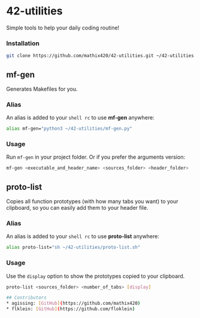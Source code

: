 # 42-utilities
Simple tools to help your daily coding routine!
### Installation
```bash
git clone https://github.com/mathix420/42-utilities.git ~/42-utilities && sh ~/42-utilities/install.sh
```

## mf-gen
Generates Makefiles for you.
### Alias
An alias is added to your `shell rc` to use **mf-gen** anywhere:
```bash
alias mf-gen="python3 ~/42-utilities/mf-gen.py"
```
### Usage
Run `mf-gen` in your project folder.
Or if you prefer the arguments version:
```bash
mf-gen <executable_and_header_name> <sources_folder> <header_folder>
```

## proto-list
Copies all function prototypes (with how many tabs you want) to your clipboard, so you can easily add them to your header file.
### Alias
An alias is added to your `shell rc` to use **proto-list** anywhere:
```bash
alias proto-list="sh ~/42-utilities/proto-list.sh"
```
### Usage
Use the `display` option to show the prototypes copied to your clipboard.
```bash
proto-list <sources_folder> <number_of_tabs> [display]

## Contributors
* agissing: [GitHub](https://github.com/mathix420)
* flklein: [GitHub](https://github.com/floklein)
